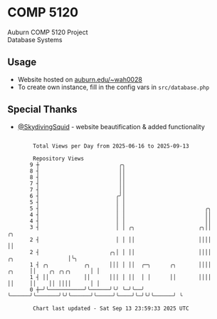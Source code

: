 # COMP 5120
Auburn COMP 5120 Project  
Database Systems

## Usage
- Website hosted on [auburn.edu/~wah0028](https://webhome.auburn.edu/~wah0028/)
- To create own instance, fill in the config vars in `src/database.php`

## Special Thanks
- [@SkydivingSquid](https://github.com/SkydivingSquid) - website beautification & added functionality

```

        Total Views per Day from 2025-06-16 to 2025-09-13

        Repository Views
       9 ┼                         ╭╮
       8 ┤                         ││
       8 ┤                         ││
       7 ┤                         ││
       7 ┤                         ││
       6 ┤                        ╭╯│
       5 ┤                        │ │
       5 ┤                        │ │                         ╭╮
       4 ┤                        │ │                         ││
       4 ┤                        │ │                         ││
       3 ┤                        │ │ ╭╮                    ╭╮││                                ╭╮
       2 ┤                        │ │ ││                    ││││                                ││
       2 ┤                      ╭╮│ │ ││                    ││││             ╭╮                 │╰╮
       1 ┤ ╭╮           ╭╮      │││ │ ││  ╭─╮      ╭╮       ││││      ╭╮     ││    ╭╮ ╭╮╭╮      │ │
       1 ┤ ││           ││      │││ │ ││  │ │      ││       ││││      ││     ││    ││ ││││      │ │
       0 ┼─╯╰───────────╯╰──────╯╰╯ ╰─╯╰──╯ ╰──────╯╰───────╯╰╯╰──────╯╰─────╯╰────╯╰─╯╰╯╰──────╯ ╰

        Chart last updated - Sat Sep 13 23:59:33 2025 UTC
        
```
